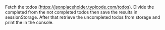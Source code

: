 Fetch the todos (https://jsonplaceholder.typicode.com/todos). Divide the completed from the not completed todos then save the results in sessionStorage. After that retrieve the uncompleted todos from storage and print the in the console.